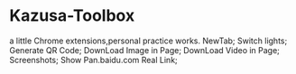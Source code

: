 # Kazusa-Toolbox
a little Chrome extensions,personal practice works. 
NewTab;
Switch lights;
Generate QR Code;
DownLoad Image in Page;
DownLoad Video in Page;
Screenshots;
Show Pan.baidu.com Real Link;
